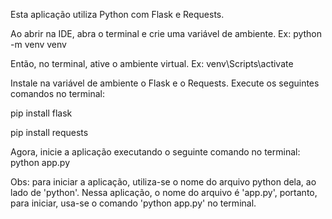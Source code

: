 Esta aplicação utiliza Python com Flask e Requests.

Ao abrir na IDE, abra o terminal e crie uma variável de ambiente. Ex: python -m venv venv

Então, no terminal, ative o ambiente virtual. Ex: venv\Scripts\activate

Instale na variável de ambiente o Flask e o Requests. Execute os seguintes comandos no terminal:

pip install flask

pip install requests

Agora, inicie a aplicação executando o seguinte comando no terminal: python app.py

Obs: para iniciar a aplicação, utiliza-se o nome do arquivo python dela, ao lado de 'python'. Nessa aplicação, o nome do arquivo é 'app.py', portanto, para iniciar, usa-se o comando 'python app.py' no terminal.
